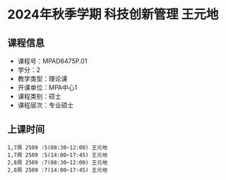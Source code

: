 # 2024年秋季学期 科技创新管理 王元地






## 课程信息

- 课程号：MPAD6475P.01
- 学分：2
- 教学类型：理论课
- 开课单位：MPA中心1
- 课程类别：硕士
- 课程层次：专业硕士

## 上课时间

```
1,7周 2509 :5(08:30~12:00) 王元地
1,7周 2509 :5(14:00~17:45) 王元地
2,8周 2509 :7(08:30~12:00) 王元地
2,8周 2509 :7(14:00~17:45) 王元地
```

